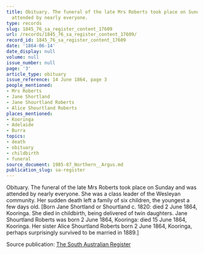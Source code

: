 ```yaml
---
title: Obituary. The funeral of the late Mrs Roberts took place on Sunday and was
  attended by nearly everyone.
type: records
slug: 1845_76_sa_register_content_17609
url: /records/1845_76_sa_register_content_17609/
record_id: 1845_76_sa_register_content_17609
date: '1864-06-14'
date_display: null
volume: null
issue_number: null
page: '3'
article_type: obituary
issue_reference: 14 June 1864, page 3
people_mentioned:
- Mrs Roberts
- Jane Shortland
- Jane Shourtland Roberts
- Alice Shourtland Roberts
places_mentioned:
- Kooringa
- Adelaide
- Burra
topics:
- death
- obituary
- childbirth
- funeral
source_document: 1985-87_Northern__Argus.md
publication_slug: sa-register
---
```


Obituary. The funeral of the late Mrs Roberts took place on Sunday and was attended by nearly everyone.  She was a class leader of the Wesleyan community.  Her sudden death left a family of six children, the youngest a few days old.  [Born Jane Shortland or Shourtland c. 1820: died 2 June 1864, Kooringa.  She died in childbirth, being delivered of twin daughters.  Jane Shourtland Roberts was born 2 June 1864, Kooringa: died 15 June 1864, Kooringa.  Her sister Alice Shourtland Roberts born 2 June 1864, Kooringa, perhaps surprisingly survived to be married in 1889.]

Source publication: [The South Australian Register](/publications/sa-register/)
